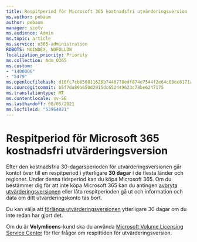 ```yaml
---
title: Respitperiod för Microsoft 365 kostnadsfri utvärderingsversion
ms.author: pebaum
author: pebaum
manager: scotv
ms.audience: Admin
ms.topic: article
ms.service: o365-administration
ROBOTS: NOINDEX, NOFOLLOW
localization_priority: Priority
ms.collection: Adm_O365
ms.custom:
- "1400006"
- "5479"
ms.openlocfilehash: d10fc7cb850811628b7440778edf874e7544f2e64c08ec8171ab99642ab0fa6f
ms.sourcegitcommit: b5f7da89a650d2915dc652449623c78be6247175
ms.translationtype: MT
ms.contentlocale: sv-SE
ms.lasthandoff: 08/05/2021
ms.locfileid: "53964021"
---
```

# <a name="grace-period-for-microsoft-365-free-trial"></a>Respitperiod för Microsoft 365 kostnadsfri utvärderingsversion

Efter den kostnadsfria 30-dagarsperioden för utvärderingsversionen går kontot över till en respitperiod i ytterligare **30 dagar** i de flesta länder och regioner. Under denna tidsperiod kan du köpa Microsoft 365. Om du bestämmer dig för att inte köpa Microsoft 365 kan du antingen [avbryta utvärderingsversionen](https://docs.microsoft.com/microsoft-365/commerce/subscriptions/cancel-your-subscription?view=o365-worldwide) eller låta respitperioden gå ut och information och data om ditt utvärderingskonto tas bort.

Du kan välja att [förlänga utvärderingsversionen](https://docs.microsoft.com/microsoft-365/commerce/extend-your-trial) ytterligare 30 dagar om du inte redan har gjort det.

Om du är **Volymlicens**-kund ska du använda [Microsoft Volume Licensing Service Center](https://support.microsoft.com/help/4471406/how-to-contact-the-microsoft-volume-licensing-service-center) för fler frågor om respittiden för utvärderingsversion.
